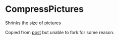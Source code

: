 # CompressPictures
Shrinks the size of pictures

Copied from [post](https://shantanujoshi.github.io/python-image-compression/) but unable to fork for some reason.

